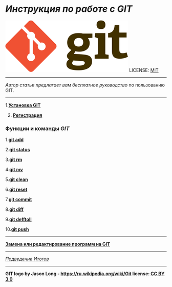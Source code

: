 # <i><b>Инструкция по работе с GIT</b></i>

![логотип GIT](/383px-Git-logo.svg.png)
LICENSE: [MIT](/license.md)
<hr>
<p><i>Автор статьи предлагает вам</i> <em>бесплатное руководство</em> по пользованию GIT.
</p>

___

1.**[Установка GIT](/ustanovka.md)**

2. **[Регистрация](/registr.md)**

<h3><b>Функции и команды <em>GIT</em></b></h3>

1.**[git add](/gitadd.md)**

2.**[git status](/gitStatus.md)**

3.**[git rm](/gitRm.md)**

4.**[git mv](/gitmv.md)**

5.**[git clean](/gitClean.md)**

6.**[git reset](/gitReset.md)**

7.**[git commit](/gitcommit.md)**

8.**[git diff](/gitDiff.md)**

9.**[git defftoll](/gitDifftool.md)**

10.**[git push](/gitpush.md)**
___
**[Замена или редактирование программ на GIT](/ZAMENA.md)**
___
*[Подведение Итогов](/zakluchenie.md)*





<hr>

<b>GIT logo by Jason Long -  https://ru.wikipedia.org/wiki/Git license: [CC BY 3.0](https://creativecommons.org/licenses/)</b>



